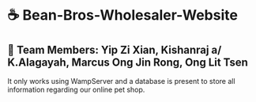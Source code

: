 # ☕️ Bean-Bros-Wholesaler-Website
## 🤝 Team Members: Yip Zi Xian, Kishanraj a/ K.Alagayah, Marcus Ong Jin Rong, Ong Lit Tsen

It only works using WampServer and a database is present to store all information regarding our online pet shop.
